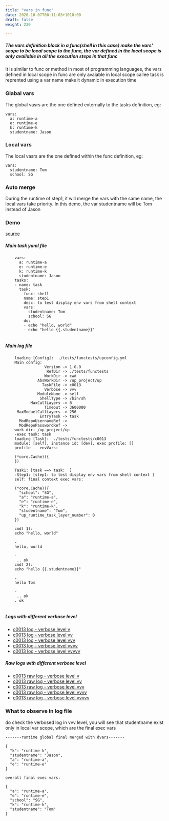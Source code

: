 ```yaml
---
title: "vars in func"
date: 2020-10-07T00:11:03+1010:00
draft: false
weight: 230

---
```


##### The vars definition block in a func(shell in this case) make the vars' scope to be local scope to the func, the var defined in the local scope is only available in all the execution steps in that func

It is similar to func or method in most of programming languages, the vars defined in local scope in func are only avaiable in local scope   callee task is reprented using a var name make it dynamic in execution time


### Glabal vars


The global vasrs are the one defined externally to the tasks definition, eg:
```
vars:
  a: runtime-a
  e: runtime-e
  k: runtime-k
  studentname: Jason
```











### Local vars


The local vasrs are the one defined within the func definition, eg:
```
vars:
  studentname: Tom
  school: SG
```











### Auto merge


During the runtime of step1, it will merge the vars with the same name, the local vars take priority. In this demo, the var studentname will be Tom instead of Jason











### Demo








[source](https://github.com/upcmd/up/blob/master/tests/functests/c0013.yml)

##### Main task yaml file
```
    vars:
      a: runtime-a
      e: runtime-e
      k: runtime-k
      studentname: Jason
    tasks:
    - name: task
      task:
      - func: shell
        name: step1
        desc: to test display env vars from shell context
        vars:
          studentname: Tom
          school: SG
        do:
        - echo "hello, world"
        - echo "hello {{.studentname}}"
    
```
##### Main log file
```
    loading [Config]:  ./tests/functests/upconfig.yml
    Main config:
                 Version -> 1.0.0
                  RefDir -> ./tests/functests
                 WorkDir -> cwd
              AbsWorkDir -> /up_project/up
                TaskFile -> c0013
                 Verbose -> vvv
              ModuleName -> self
               ShellType -> /bin/sh
           MaxCallLayers -> 8
                 Timeout -> 3600000
     MaxModuelCallLayers -> 256
               EntryTask -> task
      ModRepoUsernameRef -> 
      ModRepoPasswordRef -> 
    work dir: /up_project/up
    -exec task: task
    loading [Task]:  ./tests/functests/c0013
    module: [self], instance id: [dev], exec profile: []
    profile -  envVars:
    
    (*core.Cache)({
    })
    
    Task1: [task ==> task:  ]
    -Step1: [step1: to test display env vars from shell context ]
    self: final context exec vars:
    
    (*core.Cache)({
      "school": "SG",
      "a": "runtime-a",
      "e": "runtime-e",
      "k": "runtime-k",
      "studentname": "Tom",
      "up_runtime_task_layer_number": 0
    })
    
    cmd( 1):
    echo "hello, world"
    
    -
    hello, world
    
    -
     .. ok
    cmd( 2):
    echo "hello {{.studentname}}"
    
    -
    hello Tom
    
    -
     .. ok
    . ok
    
```


##### Logs with different verbose level
* [c0013 log - verbose level v](../../logs/c0013_v)
* [c0013 log - verbose level vv](../../logs/c0013_vv)
* [c0013 log - verbose level vvv](../../logs/c0013_vvvv)
* [c0013 log - verbose level vvvv](../../logs/c0013_vvvv)
* [c0013 log - verbose level vvvvv](../../logs/c0013_vvvvv)

##### Raw logs with different verbose level
* [c0013 raw log - verbose level v](../../reflogs/c0013_v.log)
* [c0013 raw log - verbose level vv](../../reflogs/c0013_vv.log)
* [c0013 raw log - verbose level vvv](../../reflogs/c0013_vvv.log)
* [c0013 raw log - verbose level vvvv](../../reflogs/c0013_vvvv.log)
* [c0013 raw log - verbose level vvvvv](../../reflogs/c0013_vvvvv.log)







### What to observe in log file


do check the verbosed log in vvv level, you will see that studentname exist only in local var scope, which are the final exec vars
```
-------runtime global final merged with dvars-------

{
  "k": "runtime-k",
  "studentname": "Jason",
  "a": "runtime-a",
  "e": "runtime-e"
}

overall final exec vars:

{
  "a": "runtime-a",
  "e": "runtime-e",
  "school": "SG",
  "k": "runtime-k",
  "studentname": "Tom"
}

```











